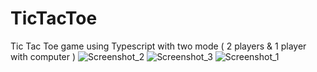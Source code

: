 # TicTacToe
Tic Tac Toe game using Typescript with two mode ( 2 players &amp; 1 player with computer )
![Screenshot_2](https://user-images.githubusercontent.com/54776723/224295671-9707b311-3719-4f88-a81e-44ba7f748d22.png)
![Screenshot_3](https://user-images.githubusercontent.com/54776723/224295693-ada2c1cb-afb5-4015-b435-d7a11e728610.png)
![Screenshot_1](https://user-images.githubusercontent.com/54776723/224295703-3a5f157b-e8d3-4baf-9691-177a6ac0cff8.png)
